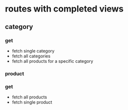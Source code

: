 # routes with completed views

## category

### get

- fetch single category
- fetch all categories
- fetch all products for a specific category

### product

### get

- fetch all products
- fetch single product
